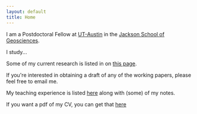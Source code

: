 ```yaml
---
layout: default
title: Home
---
```


<!-- <img style="width=305px;height=435px;float:left;padding:10px;"
src="/image/personal-photo.jpg" alt="profile picture" width="138" height="197"> -->

I am a Postdoctoral Fellow at [UT-Austin](https://www.utexas.edu) in the
[Jackson School of Geosciences](http://www.utexas.edu/).

I study...

Some of my current research is listed in on [this page](/research/).

If you're interested in obtaining a draft of any of the working
papers, please feel free to email me.

My teaching experience is listed [here](/teaching/) along with (some)
of my notes.

If you want a pdf of my CV, you can get that [here](/cv/cv.pdf)

